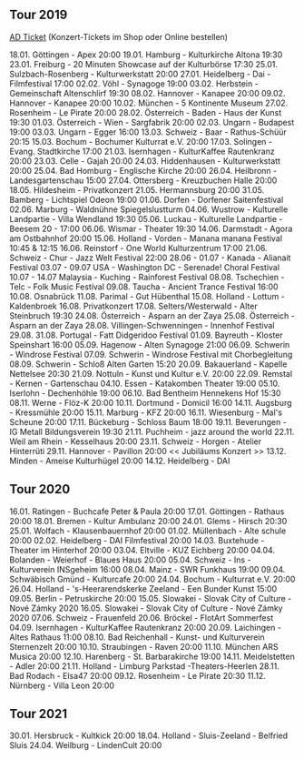 ## Tour 2019

[AD Ticket](http://www.adticket.de/sedaa) (Konzert-Tickets im Shop oder Online bestellen)

18.01. Göttingen - Apex 20:00
19.01. Hamburg - Kulturkirche Altona 19:30
23.01. Freiburg - 20 Minuten Showcase auf der Kulturbörse 17:30
25.01. Sulzbach-Rosenberg - Kulturwerkstatt 20:00
27.01. Heidelberg - Dai - Filmfestival 17:00
02.02. Vöhl - Synagoge 19:00
03.02. Herbstein - Gemeinschaft Altenschlirf 19:30
08.02. Hannover - Kanapee 20:00
09.02. Hannover - Kanapee 20:00
10.02. München - 5 Kontinente Museum
27.02. Rosenheim - Le Pirate 20:00
28.02. Österreich - Baden - Haus der Kunst 19:30
01.03. Österreich - Wien - Sargfabrik 20:00
02.03. Ungarn - Budapest 19:00
03.03. Ungarn - Egger 16:00
13.03. Schweiz - Baar - Rathus-Schüür 20:15
15.03. Bochum - Bochumer Kulturrat e.V. 20:00
17.03. Solingen - Evang. Stadtkirche 17:00
21.03. Isernhagen - KulturKaffee Rautenkranz 20:00
23.03. Celle - Gajah 20:00
24.03. Hiddenhausen - Kulturwerkstatt 20:00
25.04. Bad Homburg - Englische Kirche 20:00
26.04. Heilbronn - Landesgartenschau 15:00
27.04. Ottersberg - Kreuzbuchen Halle 20:00
18.05. Hildesheim - Privatkonzert
21.05. Hermannsburg 20:00
31.05. Bamberg - Lichtspiel Odeon 19:00
01.06. Dorfen - Dorfener Saitenfestival
02.06. Marburg - Waldnühne Spiegelslustturm
04.06. Wustrow - Kulturelle Landpartie - Villa Wendland 19:30
05.06. Luckau - Kulturelle Landpartie - Beesem 20 - 17:00
06.06. Wismar - Theater 19:30
14.06. Darmstadt - Agora am Ostbahnhof 20:00
15.06. Holland - Vorden - Manana manana Festival 10:45 & 12:15
16.06. Reinstorf - One World Kulturzentrum 17:00
21.06. Schweiz - Chur - Jazz Welt Festival 22:00
28.06 - 01.07 - Kanada - Alianait Festival
03.07 - 09.07 USA - Washington DC - Serenade! Choral Festival
10.07 - 14.07 Malaysia - Kuching - Rainforest Festival
08.08. Tschechien - Telc - Folk Music Festival
09.08. Taucha - Ancient Trance Festival 16:00
10.08. Osnabrück
11.08. Parimal - Gut Hübenthal
15.08. Holland - Lottum - Kaldenbroek
16.08. Privatkonzert
17.08. Selters/Westerwald - Alter Steinbruch 19:30
24.08. Österreich - Asparn an der Zaya
25.08. Österreich - Asparn an der Zaya
28.08. Villingen-Schwenningen - Innenhof Festival
29.08. 31.08. Portugal - Fatt Didgeridoo Festival
01.09. Bayreuth - Kloster Speinshart 16:00
05.09. Hagenow - Alten Synagoge 21:00
06.09. Schwerin - Windrose Festival
07.09. Schwerin - Windrose Festival mit Chorbegleitung
08.09. Schwerin - Schloß Alten Garten 15:20
20.09. Bakauerland - Kapelle Nettelsee 20:30
21.09. Nottuln - Kunst und Kultur e.V. 20:00
22.09. Remstal - Kernen - Gartenschau
04.10. Essen - Katakomben Theater 19:00
05.10. Iserlohn - Dechenhöhle 19:00
06.10. Bad Bentheim Hennekens Hof 15:30
08.11. Werne - Flöz-K 20:00
10.11. Dortmund - Domicil 16:00
14.11. Augsburg - Kressmühle 20:00
15.11. Marburg - KFZ 20:00
16.11. Wiesenburg - Mal's Scheune 20:00
17.11. Bückeburg - Schloss Baum 18:00
19.11. Beverungen - IG Metall Bildungsverein 19:30
21.11. Puchheim - jazz around the world
22.11. Weil am Rhein - Kesselhaus 20:00
23.11. Schweiz - Horgen - Atelier Hinterrüti
29.11. Hannover - Pavillon 20:00 << Jubiläums Konzert >>
13.12. Minden - Ameise Kulturhügel 20:00
14.12. Heidelberg - DAI

## Tour 2020
16.01. Ratingen - Buchcafe Peter & Paula 20:00
17.01. Göttingen - Rathaus 20:00
18.01. Bremen - Kultur Ambulanz 20:00
24.01. Glems - Hirsch 20:30
25.01. Wolfach - Klausenbauernhof 20:00
01.02. Müllenbach - Alte schule 20:00
02.02. Heidelberg - DAI Filmfestival 20:00
14.03. Buxtehude - Theater im Hinterhof 20:00
03.04. Eltville - KUZ Eichberg 20:00
04.04. Bolanden - Weierhof - Blaues Haus 20:00
05.04. Schweiz - Ins - Kulturverein INSgeheim 16:00
08.04. Mainz - SWR Funkhaus 19:00
09.04. Schwäbisch Gmünd - Kulturcafe 20:00
24.04. Bochum - Kulturrat e.V. 20:00
26.04. Holland - 's-Heerarendskerke Zeeland - Een Bunder Kunst 15:00
09.05. Berlin - Petruskirche 20:00
15.05. Slowakei - Slovak City of Culture - Nové Zámky 2020
16.05. Slowakei - Slovak City of Culture - Nové Zámky 2020
07.06. Schweiz - Frauenfeld
20.06. Bröckel - FlotArt Sommerfest
04.09. Isernhagen - KulturKaffee Rautenkranz 20:00
20.09. Laichingen - Altes Rathaus 11:00
08.10. Bad Reichenhall - Kunst- und Kulturverein Sternenzelt 20:00
10.10. Straubingen - Raven 20:00
11.10. München ARS Musica 20:00
12.10. Harenberg - St. Barbarakirche 19:00
14.11. Meidelstetten - Adler 20:00
21.11. Holland - Limburg Parkstad -Theaters-Heerlen
28.11. Bad Rodach - Elsa47 20:00
09.12. Rosenheim - Le Pirate 20:30
11.12. Nürnberg - Villa Leon 20:00


## Tour 2021
30.01. Hersbruck - Kultkick 20:00
18.04. Holland - Sluis-Zeeland - Belfried Sluis
24.04. Weilburg - LindenCult 20:00
